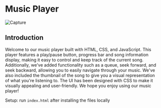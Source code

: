 # Music Player

![Capture](https://user-images.githubusercontent.com/95682427/214766531-c07c0fb9-055a-4565-aca3-9973653e07da.PNG)


## Introduction
Welcome to our music player built with HTML, CSS, and JavaScript. This player features a play/pause button, progress bar and song information display, making it easy to control and keep track of the current song. Additionally, we've added functionality such as a queue, seek forward, and seek backward, allowing you to easily navigate through your music. We've also included the thumbnail of the song to give you a visual representation of what you're listening to. The UI has been designed with CSS to make it visually appealing and user-friendly. We hope you enjoy using our music player!

Setup: run ```index.html``` after installing the files locally
